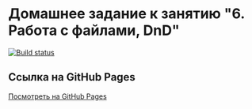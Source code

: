 # Домашнее задание к занятию "6. Работа с файлами, DnD"


[![Build status](https://ci.appveyor.com/api/projects/status/github/chernikov-frontend/ahj-homeworks-dnd?branch=main&svg=true)](https://ci.appveyor.com/project/chernikov-frontend/ahj-homeworks-dnd)


## Ссылка на GitHub Pages
[Посмотреть на GitHub Pages](https://chernikov-frontend.github.io/ahj-homeworks-dnd/)